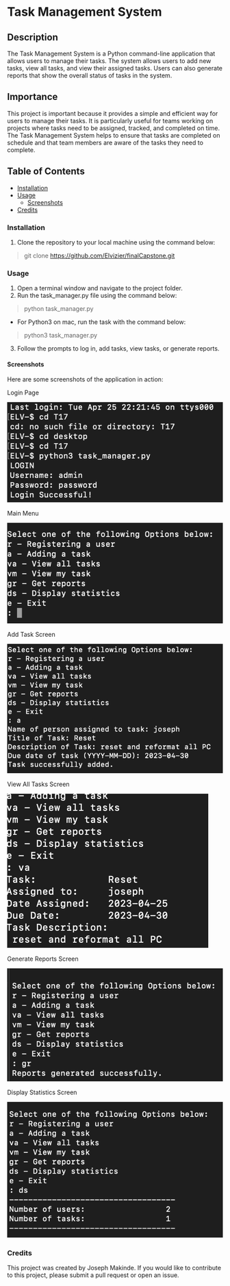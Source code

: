 # Task Management System


## Description
The Task Management System is a Python command-line application that allows users to manage their tasks. The system allows users to add new tasks, view all tasks, and view their assigned tasks. Users can also generate reports that show the overall status of tasks in the system.


## Importance
This project is important because it provides a simple and efficient way for users to manage their tasks. It is particularly useful for teams working on projects where tasks need to be assigned, tracked, and completed on time. The Task Management System helps to ensure that tasks are completed on schedule and that team members are aware of the tasks they need to complete.

## Table of Contents
- [Installation](#installation)
- [Usage](#usage)
  - [Screenshots](#screenshots)
- [Credits](#credits)



### Installation
1. Clone the repository to your local machine using the command below:
> git clone https://github.com/Elvizier/finalCapstone.git


 
### Usage

1. Open a terminal window and navigate to the project folder.
2. Run the task_manager.py file using the command below:
> python task_manager.py

* For Python3 on mac, run the task with the command below:
> python3 task_manager.py

3. Follow the prompts to log in, add tasks, view tasks, or generate reports.


#### Screenshots
Here are some screenshots of the application in action:

Login Page

![Login Page](https://github.com/Elvizier/finalCapstone/blob/main/Screenshot%202023-04-25%20at%2010.37.12%20PM.png)

Main Menu

![Main Menu](https://github.com/Elvizier/finalCapstone/blob/main/Screenshot%202023-04-25%20at%2010.37.20%20PM.png)

Add Task Screen

![creating-a-new-task](https://github.com/Elvizier/finalCapstone/blob/main/Screenshot%202023-04-25%20at%205.36.31%20AM.png)

View All Tasks Screen

![View All Tasks Screen](https://github.com/Elvizier/finalCapstone/blob/main/Screenshot%202023-04-25%20at%205.36.45%20AM.png)

Generate Reports Screen

![Generate Reports Screen](https://github.com/Elvizier/finalCapstone/blob/main/Screenshot%202023-04-25%20at%205.37.16%20AM.png)

Display Statistics Screen

![Display Statistics Screen](https://github.com/Elvizier/finalCapstone/blob/main/Screenshot%202023-04-25%20at%205.37.38%20AM.png)



### Credits
This project was created by Joseph Makinde. If you would like to contribute to this project, please submit a pull request or open an issue.
